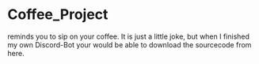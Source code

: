 # Coffee_Project
reminds you to sip on your coffee.
It is just a little joke, but when I finished my own Discord-Bot your would be able to download the sourcecode from here.
